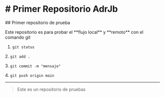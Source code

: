 # \# Primer Repositorio AdrJb

\## Primer repositorio de prueba



Este repositorio es para probar el \*\*flujo local\*\* y \*\*remoto\*\* con el comando git



1. `git status`

2\. `git add .`

3\. `git commit -m "mensaje"`

4\. `git push origin main`



---



> Este es un repositorio de pruebas

